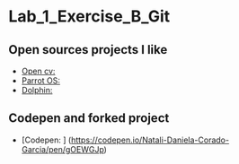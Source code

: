 # Lab_1_Exercise_B_Git

## Open sources projects I like
 - [Open cv:](https://opencv.org/)
 - [Parrot OS:](https://www.parrotsec.org/)
 - [Dolphin:](https://es.dolphin-emu.org/)

## Codepen and forked project
 - [Codepen: ] (https://codepen.io/Natali-Daniela-Corado-Garcia/pen/gOEWGJp)
